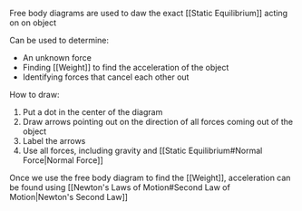 Free body diagrams are used to daw the exact [[Static Equilibrium]] acting on on object

Can be used to determine:
- An unknown force
- Finding [[Weight]] to find the acceleration of the object 
- Identifying forces that cancel each other out

How to draw:

1. Put a dot in the center of the diagram
2. Draw arrows pointing out on the direction of all forces coming out of the object
3. Label the arrows
4. Use all forces, including gravity and [[Static Equilibrium#Normal Force|Normal Force]]

Once we use the free body diagram to find the [[Weight]], acceleration can be found using [[Newton's Laws of Motion#Second Law of Motion|Newton's Second Law]]
